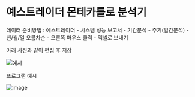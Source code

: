# 예스트레이더 몬테카를로 분석기


데이터 준비방법 :
예스트레이더 - 시스템 성능 보고서 - 기간분석 - 주기(일간분석) - 년/월/일 오름차순 - 오른쪽 마우스 클릭 - 엑셀로 보내기


아래 사진과 같이 편집 후 저장

![예시](https://github.com/yoonch9009/yestrader_montecarlo/assets/34851946/6518f237-90b2-42fe-9600-c6ae471f046f)


프로그램 예시

![image](https://github.com/yoonch9009/yestrader_montecarlo/assets/34851946/b540129e-6ff7-4f1a-ac9a-46356303a039)
